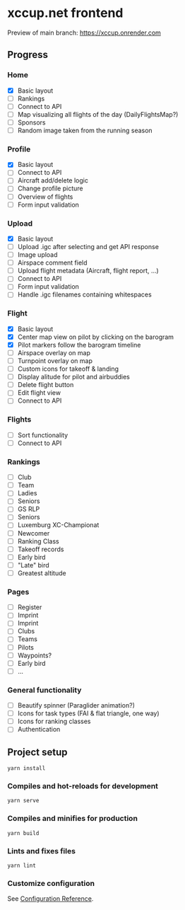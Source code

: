 # xccup.net frontend

Preview of main branch: https://xccup.onrender.com

## Progress

### Home

- [x] Basic layout
- [ ] Rankings
- [ ] Connect to API
- [ ] Map visualizing all flights of the day (DailyFlightsMap?)
- [ ] Sponsors
- [ ] Random image taken from the running season

### Profile

- [x] Basic layout
- [ ] Connect to API
- [ ] Aircraft add/delete logic
- [ ] Change profile picture
- [ ] Overview of flights
- [ ] Form input validation

### Upload

- [x] Basic layout
- [ ] Upload .igc after selecting and get API response
- [ ] Image upload
- [ ] Airspace comment field
- [ ] Upload flight metadata (Aircraft, flight report, ...)
- [ ] Connect to API
- [ ] Form input validation
- [ ] Handle .igc filenames containing whitespaces

### Flight

- [x] Basic layout
- [x] Center map view on pilot by clicking on the barogram
- [x] Pilot markers follow the barogram timeline
- [ ] Airspace overlay on map
- [ ] Turnpoint overlay on map
- [ ] Custom icons for takeoff & landing
- [ ] Display alitude for pilot and airbuddies
- [ ] Delete flight button
- [ ] Edit flight view
- [ ] Connect to API

### Flights

- [ ] Sort functionality
- [ ] Connect to API

### Rankings

- [ ] Club
- [ ] Team
- [ ] Ladies
- [ ] Seniors
- [ ] GS RLP
- [ ] Seniors
- [ ] Luxemburg XC-Championat
- [ ] Newcomer
- [ ] Ranking Class
- [ ] Takeoff records
- [ ] Early bird
- [ ] "Late" bird
- [ ] Greatest altitude

### Pages

- [ ] Register
- [ ] Imprint
- [ ] Imprint
- [ ] Clubs
- [ ] Teams
- [ ] Pilots
- [ ] Waypoints?
- [ ] Early bird
- [ ] ...

### General functionality

- [ ] Beautify spinner (Paraglider animation?)
- [ ] Icons for task types (FAI & flat triangle, one way)
- [ ] Icons for ranking classes
- [ ] Authentication

## Project setup

```
yarn install
```

### Compiles and hot-reloads for development

```
yarn serve
```

### Compiles and minifies for production

```
yarn build
```

### Lints and fixes files

```
yarn lint
```

### Customize configuration

See [Configuration Reference](https://cli.vuejs.org/config/).
